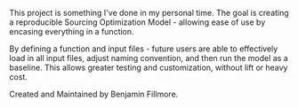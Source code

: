 This project is something I've done in my personal time. The goal is creating a reproducible Sourcing Optimization Model - allowing ease of use by encasing everything in a function. 

By defining a function and input files - future users are able to effectively load in all input files, adjust naming convention, and then run the model as a baseline. This allows greater testing and customization, without lift or heavy cost. 

Created and Maintained by Benjamin Fillmore.